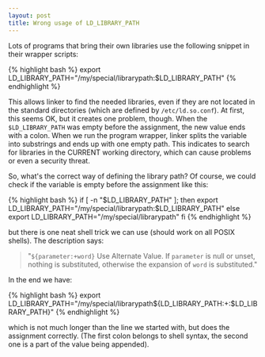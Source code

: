 ```yaml
---
layout: post
title: Wrong usage of LD_LIBRARY_PATH
---
```


Lots of programs that bring their own libraries use the following snippet in their wrapper scripts:

{% highlight bash %}
export LD_LIBRARY_PATH="/my/special/librarypath:$LD_LIBRARY_PATH"
{% endhighlight %}


This allows linker to find the needed libraries, even if they are not located in the standard directories (which are defined by `/etc/ld.so.conf`). At first, this seems OK, but it creates one problem, though. When the `$LD_LIBRARY_PATH` was empty before the assignment, the new value ends with a colon. When we run the program wrapper, linker splits the variable into substrings and ends up with one empty path. This indicates to search for libraries in the CURRENT working directory, which can cause problems or even a security threat.

So, what's the correct way of defining the library path? Of course, we could check if the variable is empty before the assignment like this:

{% highlight bash %}
if [ -n "$LD_LIBRARY_PATH" ]; then
    export LD_LIBRARY_PATH="/my/special/librarypath:$LD_LIBRARY_PATH"
else
    export LD_LIBRARY_PATH="/my/special/librarypath"
fi
{% endhighlight %}


but there is one neat shell trick we can use (should work on all POSIX shells). The description says:
> "`${parameter:+word}`
Use Alternate Value.  If `parameter` is null or unset, nothing is substituted, otherwise the expansion of `word` is substituted."

In the end we have:

{% highlight bash %}
export LD_LIBRARY_PATH="/my/special/librarypath${LD_LIBRARY_PATH:+:$LD_LIBRARY_PATH}"
{% endhighlight %}


which is not much longer than the line we started with, but does the assignment correctly. (The first colon belongs to shell syntax, the second one is a part of the value being appended).
